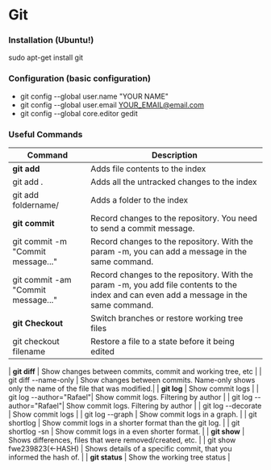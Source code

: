 # Git 

### Installation (Ubuntu!)
sudo apt-get install git 

### Configuration (basic configuration)
- git config --global user.name "YOUR NAME"
- git config --global user.email YOUR_EMAIL@email.com
- git config --global core.editor gedit

### Useful Commands

| Command | Description |
| ------ | ------  |
| **git add** | Adds file contents to the index |
| git add . | Adds all the untracked changes to the index  |
| git add foldername/ | Adds a folder to the index |
| **git commit** | Record changes to the repository. You need to send a commit message. |
| git commit -m "Commit message..." | Record changes to the repository. With the param -m, you can add a message in the same command. |
| git commit -am "Commit message..."| Record changes to the repository. With the param -m, you add file contents to the index and can even add a message in the same command. |
| **git Checkout** | Switch branches or restore working tree files |
| git checkout filename| Restore a file to a state before it being edited  |

| **git diff** | Show changes between commits, commit and working tree, etc |
| git diff --name-only | Show changes between commits. Name-only shows only the name of the file that was modified.|
| **git log** | Show commit logs  |
| git log --author="Rafael"| Show commit logs. Filtering by author  |
| git log --author="Rafael"| Show commit logs. Filtering by author  |
| git log --decorate | Show commit logs  |
| git log --graph | Show commit logs in a graph.  |
| git shortlog | Show commit logs in a shorter format than the git log.  |
| git shortlog -sn | Show commit logs in a even shorter format. |
| **git show** | Shows differences, files that were removed/created, etc. |
| git show fwe239823(<-HASH) | Shows details of a specific commit, that you informed the hash of. |
| **git status** | Show the working tree status |  
